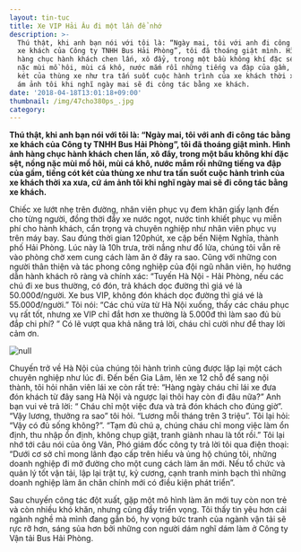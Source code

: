 ```yaml
---
layout: tin-tuc
title: Xe VIP Hải Âu đi một lần để nhớ
description: >-
  Thú thật, khi anh bạn nói với tôi là: “Ngày mai, tôi với anh đi công tác bằng
  xe khách của Công ty TNHH Bus Hải Phòng”, tôi đã thoáng giật mình. Hình ảnh
  hàng chục hành khách chen lấn, xô đẩy, trong một bầu không khí đặc sệt, nồng
  nặc mùi mồ hôi, mùi cá khô, nước mắm rồi những tiếng va đập của gầm, tiếng cót
  két của thùng xe như tra tấn suốt cuộc hành trình của xe khách thời xa xưa, cứ
  ám ảnh tôi khi nghĩ ngày mai sẽ đi công tác bằng xe khách.
date: '2018-04-18T13:01:18+09:00'
thumbnail: /img/47cho380ps_.jpg
category: 
---
```

**Thú thật, khi anh bạn nói với tôi là: “Ngày mai, tôi với anh đi công tác bằng xe khách của Công ty TNHH Bus Hải Phòng”, tôi đã thoáng giật mình. Hình ảnh hàng chục hành khách chen lấn, xô đẩy, trong một bầu không khí đặc sệt, nồng nặc mùi mồ hôi, mùi cá khô, nước mắm rồi những tiếng va đập của gầm, tiếng cót két của thùng xe như tra tấn suốt cuộc hành trình của xe khách thời xa xưa, cứ ám ảnh tôi khi nghĩ ngày mai sẽ đi công tác bằng xe khách.**

Chiếc xe lướt nhẹ trên đường, nhân viên phục vụ đem khăn giấy lạnh đến cho từng người, đồng thời đẩy xe nước ngọt, nước tinh khiết phục vụ miễn phí cho hành khách, cẩn trọng và chuyên nghiệp như nhân viên phục vụ trên máy bay. Sau đúng thời gian 120phút, xe cập bến Niệm Nghĩa, thành phố Hải Phòng. Lúc này là 10h trưa, trời nắng như đổ lửa, chúng tôi vẫn rẽ vào phòng chờ xem cung cách làm ăn ở đây ra sao. Cũng với những con người thân thiện và tác phong công nghiệp của đội ngũ nhân viên, họ hướng dẫn hành khách rõ ràng và chính xác: “Tuyến Hà Nội - Hải Phòng, nếu các chú đi xe bus thường, có đón, trả khách dọc đường thì giá vé là 50.000đ/người. Xe bus VIP, không đón khách dọc đường thì giá vé là 55.000đ/người.” Tôi nói: “Các chú vừa từ Hà Nội xuống, thấy các cháu phục vụ rất tốt, nhưng xe VIP chỉ đắt hơn xe thường là 5.000đ thì làm sao đủ bù đắp chi phí? ” Có lẽ vượt qua khả năng trả lời, cháu chỉ cười như để thay lời cảm ơn.

![null](/img/47cho380ps_.jpg)

Chuyến trở về Hà Nội của chúng tôi hành trình cũng được lặp lại một cách chuyên nghiệp như lúc đi. Đến bến Gia Lâm, lên xe 12 chỗ để sang nội thành, tôi hỏi nhân viên lái xe còn rất trẻ: “Hàng ngày cháu chỉ lái xe đưa đón khách từ đây sang Hà Nội và ngược lại thôi hay còn đi đâu nữa?” Anh bạn vui vẻ trả lời: “ Cháu chỉ một việc đưa và trả đón khách cho đúng giờ”. “Vậy lương, thưởng ra sao” tôi hỏi. “Lương mỗi tháng trên 3 triệu”. Tôi lại hỏi: “Vậy có đủ sống không?”. “Tạm đủ chú ạ, chúng cháu chỉ mong việc làm ổn định, thu nhập ổn định, không chụp giật, tranh giành nhau là tốt rồi.” Tôi lại nhớ tới câu nói của ông Vân, Phó giám đốc công ty trả lời tôi qua điện thoại: “Dưới cơ sở chỉ mong lãnh đạo cấp trên hiểu và ủng hộ chúng tôi, những doanh nghiệp đi mở đường cho một cung cách làm ăn mới. Nếu tổ chức và quản lý tốt vận tải, lập lại trật tự, kỷ cương, cạnh tranh minh bạch thì những doanh nghiệp làm ăn chân chính mới có điều kiện phát triển”.

Sau chuyến công tác đột xuất, gặp một mô hình làm ăn mới tuy còn non trẻ và còn nhiều khó khăn, nhưng cũng đầy triển vọng. Tôi thấy tin yêu hơn cái ngành nghề mà mình đang gắn bó, hy vọng bức tranh của ngành vận tải sẽ rực rỡ hơn, sáng sủa hơn bởi những con người dám nghĩ dám làm ở Công ty Vận tải Bus Hải Phòng.
